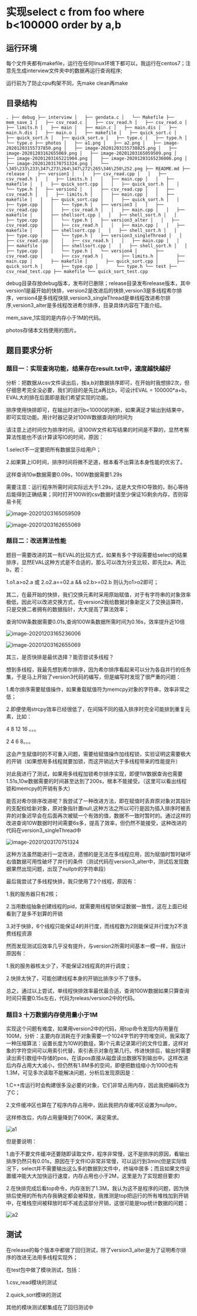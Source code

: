# 实现select c from foo where b<100000 order by a,b 

## 运行环境

每个文件夹都有makefile，运行在任何linux环境下都可以，我运行在centos7；注意先生成interview文件夹中的数据再运行查询程序;

运行前为了防止cpu构架不同，先make clean再make

## 目录结构

`.
├── debug
├── interview
│   ├── gendata.c
│   └── Makefile
├── mem_save_1
│   ├── csv_read.c
│   ├── csv_read.h
│   ├── csv_read.o
│   ├── limits.h
│   ├── main
│   ├── main.c
│   ├── main.dis
│   ├── main.h.dis
│   ├── main.o
│   ├── makefile
│   ├── quick_sort.c
│   ├── quick_sort.h
│   ├── quick_sort.o
│   ├── type.c
│   ├── type.h
│   └── type.o
├── photos
│   ├── a1.png
│   ├── a2.png
│   ├── image-20201203155737850.png
│   ├── image-20201203155738825.png
│   ├── image-20201203162655069.png
│   ├── image-20201203165059509.png
│   ├── image-20201203165221904.png
│   ├── image-20201203165236006.png
│   ├── image-20201203170751324.png
│   └── \345\233\233\347\273\264\347\272\265\346\250\252.png
├── README.md
├── release
│   ├── version1
│   │   ├── csv_read.cpp
│   │   ├── csv_read.h
│   │   ├── limits.h
│   │   ├── main.cpp
│   │   ├── makefile
│   │   ├── quick_sort.cpp
│   │   ├── quick_sort.h
│   │   └── type.h
│   ├── version2
│   │   ├── csv_read.cpp
│   │   ├── csv_read.h
│   │   ├── limits.h
│   │   ├── main.cpp
│   │   ├── makefile
│   │   ├── quick_sort.cpp
│   │   ├── quick_sort.h
│   │   ├── type.cpp
│   │   └── type.h
│   ├── version3
│   │   ├── csv_read.cpp
│   │   ├── csv_read.h
│   │   ├── main.cpp
│   │   ├── makefile
│   │   ├── shellsort.cpp
│   │   ├── shell_sort.h
│   │   ├── type.cpp
│   │   └── type.h
│   ├── version3_alter
│   │   ├── csv_read.cpp
│   │   ├── csv_read.h
│   │   ├── main.cpp
│   │   ├── makefile
│   │   ├── shellsort.cpp
│   │   ├── shell_sort.h
│   │   ├── type.cpp
│   │   └── type.h
│   ├── version3_singleThread
│   │   ├── csv_read.cpp
│   │   ├── csv_read.h
│   │   ├── main.cpp
│   │   ├── makefile
│   │   ├── shellsort.cpp
│   │   ├── shell_sort.h
│   │   ├── type.cpp
│   │   └── type.h
│   └── version4
│       ├── csv_read.cpp
│       ├── csv_read.h
│       ├── limits.h
│       ├── main.cpp
│       ├── makefile
│       ├── quick_sort.cpp
│       ├── quick_sort.h
│       ├── type.cpp
│       └── type.h
└── test
    ├── csv_read_test.cpp
    ├── makefile
    └── quick_sort_test.cpp`


debug目录存放debug版本，发布时已删除；release目录发布release版本，其中version1是最开始的快排，version2是改进后的快排,version3是多线程希尔排序，version4是多线程快排,version3_singleThread是单线程改进希尔排序,version3_alter是多线程改进希尔排序，目录具体内容在下面介绍。

mem_save_1实现的是内存小于1M的代码。

photos存储本文档使用的图片。

## 题目要求分析

### 题目一：实现查询功能，结果存在result.txt中，速度越快越好

分析：把数据从csv文件读出后，按a,b对数据排序即可，在开始时我想排2次，但仔细思考完全没必要，我们的目的是先比a再比b，可设计EVAL = 100000*a+b，EVAL大的排在后面即是我们希望实现的功能。

排序使用快排即可，在输出时进行b<10000的判断，如果满足才输出到结果中，即可实现功能。用计时器记录对100W数据查询的时间为

请注意上述时间仅为排序时间，读100W文件和写结果的时间是不算的，显然考察算法性能也不该计算读写IO的时间，原因：

1.select不一定要把所有数据显示给用户；

2.如果算上IO时间，排序时间将微不足道，根本看不出算法本身性能的优劣了。

这样查询10w数据需要0.09s，100W数据需要1.29s

需要注意：运行程序所需时间实际远大于1.29s，这是大文件IO导致的，耐心等待后能得到正确结果；同时打开100W的csv数据时请至少保证1G剩余内存，否则容易卡死

![image-20201203165059509](./photos/image-20201203165059509.png)

![image-20201203162655069](./photos/四维纵横.png)

### 题目二：改进算法性能

题目一需要改进的其一有EVAL的比较方式，如果有多个字段需要给select的结果排序，显然EVAL这种方式是不合适的，那么可以改为分支比较，即先比a，再比b，若：

1.o1.a>o2.a 或 2.o2.a==02.a && o2.b>=02.b 则认为o1>o2即可；

其二，在最开始的快排，我们交换元素时采用原始赋值，对于有字符串的对象效率极低，因此可以改进交换方式，在version2我给数据对象新定义了交换运算符，只是交换二者拥有的数据指针，大大提高了算法效率；

查询10W条数据需要0.01s,查询100W条数据所需时间为0.16s，效率提升近10倍

![image-20201203165236006](./photos/image-20201203165236006.png)

![image-20201203162655069](./photos/image-20201203162655069.png)

其三，是否快排是最优选择？能否尝试多线程？

想到多线程，我最先想到希尔排序，因为希尔排序看起来可以分为各自并行的任务集，于是马上开始了version3代码的编写，但是编写时发现了很严重的问题：

1.希尔排序需要赋值操作，如果重载赋值符为memcpy对象的字符串，效率非常之低；

2.即便使用strcpy效率已经很低了，在间隔不同的插入排序时完全可能排到重复元素，比如：

4 8 12 16 。。。

2 4 6 8。。。

这会产生赋值时的不可重入问题，需要给赋值操作加线程锁，实验证明这需要极大的开销（如果想用多线程就要加锁，而这开销远大于多线程带来的性能提升）

对此我进行了测试，如果用多线程加锁希尔排序实现，即便1W数据查询也需要1.51s,10w数据需要的时间甚至达到了200s，根本不能接受。（这里可以看出线程锁和memcpy的开销有多大）

能否对希尔排序改进呢？我尝试了一种改进方法，即在赋值时丢弃原对象对其指针的支配权给新对象，原对象指针置null,这种方法之所以可行是因为插入排序时被丢弃的对象迟早会在后面再次被赋一个有效的值，数据不一致时暂时的。通过这样的改进查询10W数据时时间需要6s多，提高了效率，但仍然不能接受，这种改进的代码在version3_singleThread中

![image-20201203170751324](./photos/image-20201203170751324.png)

这种方法虽然能进行一定改进，遗憾的是无法在多线程应用，因为赋值时暂时破坏右值数据可用性破坏了并行的条件（测试代码在version3_alter中，测试后发现数据果然出现问题，出现了nullptr的字符串段）

最后我尝试了多线程快排，我只使用了2个线程，原因有：

1.我的服务器只有2核；

2.当用数组抽象创建线程的pid，就需要用线程锁保证数据一致性，这在上面已经看到了是多不划算的开销

3.对于快排，6个线程只能保证4的并行度，而线程数为2则能保证并行度为2不浪费线程资源



然而发现测试后效率几乎没有提升，与version2所需时间基本一模一样，我估计原因有：

1.我的服务器核太少了，不能保证2线程真的并行调度；

2.快排太快了，可能创建线程本身的开销比排序少不了很多。



总之，通过以上尝试，单线程快排效率最优最合适，查询100W数据如果只算查询时间只需要0.15s左右，代码为releas/version2中的代码。



### 题目3 十万数据内存使用量小于1M

实现这个问题有难度，如果用version2中的代码，用top命令发现内存用量在100M，分析：主要内存消耗在于对象需要一个1024字节的字符堆空间，我采取了一种压缩算法：设置长度为10W的数组，第i个元素记录第i行的文件位置，这样对象的字符空间可以用索引代替，索引表示对象在第几行。传进快排后，输出时需要读出索引数组中存储的pos，在该pos直接从磁盘读出数据写到输出中。这样改进后内存占用大大减小，但仍然有1.8M多的空间，即便把数组缩小为1000也有1.3M，可见多次读取不能解决问题，分析后发现原因是：

1.C++库运行时会构建很多没必要的对象，它们非常占用内存，因此我把编码改为了C；

2.文件缓冲区也算在了程序内存占用中，因此我把内存缓冲区设置为nullptr。

这样修改后，内存占用量降到了600K，满足需求。

![a1](./photos/a1.png)



但是要说明：

1.由于不要文件缓冲还要随即读取文件，程序非常慢，这不是排序的原因，看输出排序仍然只有0.01s，原因在于文件IO非常非常慢，可以运行到3min(但是实际情况下，select并不需要输出这么多的数据到文件中，终端中居多；而且如果文件设置缓冲能大大加快运行速度，内存占用也小于2M，这里是为了实现题目要求)

2.在快排完成后看top命令，内存涨到了1.3M，我认为这不是程序的问题，因为快排后使用的所有内存我确定都会被释放，我推测是top把运行的所有堆栈加到开销中，在堆栈空间被释放时却不减去这部分开销，这很可能是top统计数据的问题；

![a2](./photos/a2.png)



## 测试

在release的每个版本中都做了回归测试，除了version3_alter是为了证明希尔排序的改进无法用多线程实现外；

在test包中做了模块测试，包括：

1.csv_read模块的测试

2.quick_sort模块的测试

其他的模块测试都集成在了回归测试中
